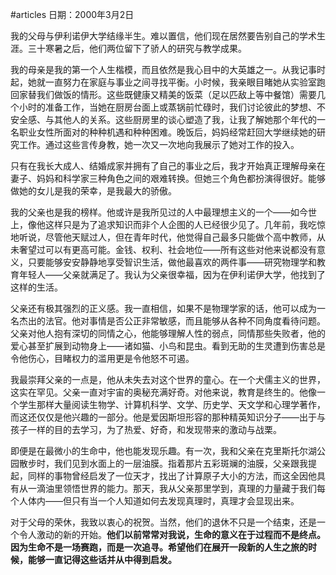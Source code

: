 #articles 
日期：2000年3月2日

我的父母与伊利诺伊大学结缘半生。难以置信，他们现在居然要告别自己的学术生涯。三十寒暑之后，他们两位留下了骄人的研究与教学成果。

我的母亲是我的第一个人生楷模，而且依然是我心目中的大英雄之一。从我记事时起，她就一直努力在家庭与事业之间寻找平衡。小时候，我亲眼目睹她从实验室跑回家替我们做饭的情形。这些既健康又精美的饭菜（足以匹敌上等中餐馆）需要几个小时的准备工作，当她在厨房台面上或蒸锅前忙碌时，我们讨论彼此的梦想、不安全感、与其他人的关系。这些厨房里的谈心塑造了我，让我了解她那个年代的一名职业女性所面对的种种机遇和种种困难。晚饭后，妈妈经常赶回大学继续她的研究工作。通过这些言传身教，她一次又一次地向我展示了她对工作的投入。

只有在我长大成人、结婚成家并拥有了自己的事业之后，我才开始真正理解母亲在妻子、妈妈和科学家三种角色之间的艰难转换。但她三个角色都扮演得很好。能够做她的女儿是我的荣幸，是我最大的骄傲。

我的父亲也是我的榜样。他或许是我所见过的人中最理想主义的一个——如今世上，像他这样只是为了追求知识而非个人企图的人已经很少见了。几年前，我吃惊地听说，尽管他天赋过人，但在青年时代，他觉得自己最多只能做个高中教师，从未奢望过可以有更高可能。金钱、权利、社会地位——所有这些对他来说都没有意义，只要能够安安静静地享受智识生活，做他最喜欢的两件事——研究物理学和教育年轻人——父亲就满足了。我认为父亲很幸福，因为在伊利诺伊大学，他找到了这样的生活。

父亲还有极其强烈的正义感。我一直相信，如果不是物理学家的话，他可以成为一名杰出的法官。他对事情是否公正非常敏感，而且能够从各种不同角度看待问题。父亲对他人抱有深切的同情之心，他能够理解人性的弱点，同情那些失败者，他的爱心甚至扩展到动物身上——诸如猫、小鸟和昆虫。看到无助的生灵遭到伤害总是令他伤心，目睹权力的滥用更是令他怒不可遏。

我最崇拜父亲的一点是，他从未失去对这个世界的童心。在一个犬儒主义的世界，这实在罕见。父亲一直对宇宙的奥秘充满好奇。对他来说，教育是终生的。他像一个学生那样大量阅读生物学、计算机科学、文学、历史学、天文学和心理学著作，而这还仅仅是他兴趣的一部分。他是爱因斯坦形容的那种精英知识分子——出于与孩子一样的目的去学习，为了热爱、好奇，和发现带来的激动与战栗。

即便是在最微小的生命中，他也能发现乐趣。有一次，我和父亲在克里斯托尔湖公园散步时，我们见到水面上的一层油膜。指着那片五彩斑斓的油膜，父亲跟我提起，同样的事物曾经启发了一位天才，找出了计算原子大小的方法，而这全因他具有从一滴油里领悟世界的能力。那天，我从父亲那里学到，真理的力量藏于我们每个人体内——但只有当一个人知道如何去发现真理时，真理才会显现出来。

对于父母的荣休，我致以衷心的祝贺。当然，他们的退休不只是一个结束，还是一个令人激动的新的开始。**他们以前常常对我说，生命的意义在于过程而不是终点。因为生命不是一场赛跑，而是一次追寻。希望他们在展开一段新的人生之旅的时候，能够一直记得这些话并从中得到启发。**